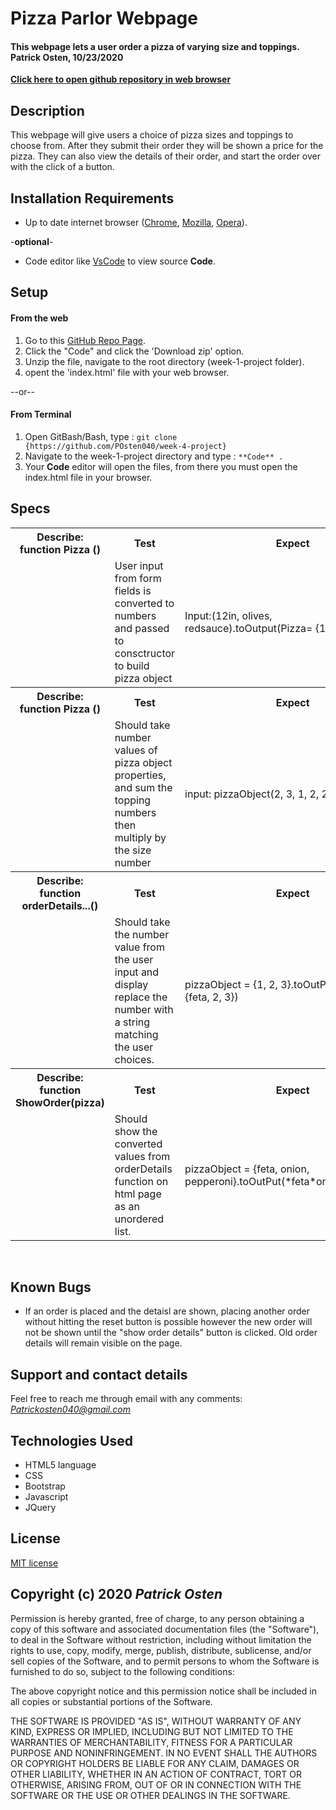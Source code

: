 # Pizza Parlor Webpage

#### **This webpage lets a user order a pizza of varying size and toppings. Patrick Osten, 10/23/2020**

**[Click here to open github repository in web browser](https://github.com/POsten040/week-4-project)**

## Description

This webpage will give users a choice of pizza sizes and toppings to choose from. After they submit their order they will be shown a price for the pizza. They can also view the details of their order, and start the order over with the click of a button.

## Installation Requirements

- Up to date internet browser ([Chrome](https://www.google.com/chrome/?brand=CHBD&gclid=Cj0KCQjw28T8BRDbARIsAEOMBcy9jwgkNels1LOSIWTx4sDazLfEgC6PylTug62KqyWPeA0EMyr3254aAjTTEALw_wcB&gclsrc=aw.ds), [Mozilla](https://www.mozilla.org/en-US/firefox/), [Opera](https://www.opera.com/)).
 
 
 -**optional**- 
- Code editor like [VsCode](https://**Code**.visualstudio.com/download) to view source **Code**.

## Setup

#### From the web
1. Go to this [GitHub Repo Page](https://github.com/POsten040/week-4-project).
2. Click the "Code" and click the 'Download zip' option.
3. Unzip the file, navigate to the root directory (week-1-project folder).
4. opent the 'index.html' file with your web browser.

--or--

#### From Terminal

1. Open GitBash/Bash, type 
: `git clone {https://github.com/POsten040/week-4-project}`
2. Navigate to the week-1-project directory and type
: `**Code** .`
3. Your **Code** editor will open the files, from there you must open the index.html file in your browser.

## Specs

<table>
  <tr>
    <th>Describe: function Pizza ()</th>
    <th>Test</th>
    <th>Expect</th>
  </tr>
  <td></td>
    <td>User input from form fields is converted to numbers and passed to consctructor to build pizza object</td>
    <td>Input:(12in, olives, redsauce).toOutput(Pizza= {1, 2, 2)</td>
  </tr> 
  <tr>
    <th>Describe: function Pizza ()</th>
    <th>Test</th>
    <th>Expect</th>
  </tr>
    <td></td>
    <td>Should take number values of pizza object properties, and sum the topping numbers then multiply by the size number</td>
    <td>input: pizzaObject(2, 3, 1, 2, 2).toOutput(16)</td>   
  <tr>
    <th>Describe: function orderDetails...()</th>
    <th>Test</th>
    <th>Expect</th>
  </tr>  
  <tr>
    <td></td>
    <td>Should take the number value from the user input and display replace the number with a string matching the user choices.</td>
    <td>pizzaObject = {1, 2, 3}.toOutPut(pizza = {feta, 2, 3})</td>
  </tr>
  <tr>
    <th>Describe: function ShowOrder(pizza)</th> 
    <th>Test</th>
    <th>Expect</th>
  </tr>  
  <tr>
    <td></td>
    <td>Should show the converted values from orderDetails function on html page as an unordered list.</td>
    <td>pizzaObject = {feta, onion, pepperoni}.toOutPut(*feta*onion*pepperoni)</td>
  </tr>
</table>
<br>

## Known Bugs
* If an order is placed and the detaisl are shown, placing another order without hitting the reset button is possible however the new order will not be shown until the "show order details" button is clicked. Old order details will remain visible on the page.

## Support and contact details

Feel free to reach me through email with any comments:
*Patrickosten040@gmail.com*

## Technologies Used

- HTML5 language  
- CSS 
- Bootstrap
- Javascript
- JQuery

## License

[MIT license](https://opensource.org/licenses/MIT)

## Copyright (c) 2020 **_Patrick Osten_**

Permission is hereby granted, free of charge, to any person obtaining a copy of this software and associated documentation files (the "Software"), to deal in the Software without restriction, including without limitation the rights to use, copy, modify, merge, publish, distribute, sublicense, and/or sell copies of the Software, and to permit persons to whom the Software is furnished to do so, subject to the following conditions:

The above copyright notice and this permission notice shall be included in all copies or substantial portions of the Software.

THE SOFTWARE IS PROVIDED "AS IS", WITHOUT WARRANTY OF ANY KIND, EXPRESS OR IMPLIED, INCLUDING BUT NOT LIMITED TO THE WARRANTIES OF MERCHANTABILITY, FITNESS FOR A PARTICULAR PURPOSE AND NONINFRINGEMENT. IN NO EVENT SHALL THE AUTHORS OR COPYRIGHT HOLDERS BE LIABLE FOR ANY CLAIM, DAMAGES OR OTHER LIABILITY, WHETHER IN AN ACTION OF CONTRACT, TORT OR OTHERWISE, ARISING FROM, OUT OF OR IN CONNECTION WITH THE SOFTWARE OR THE USE OR OTHER DEALINGS IN THE SOFTWARE.